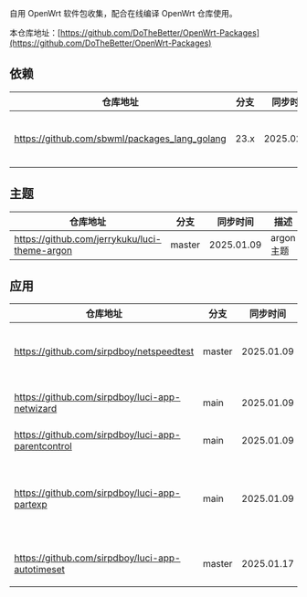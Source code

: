 
自用 OpenWrt 软件包收集，配合在线编译 OpenWrt 仓库使用。

本仓库地址：[https://github.com/DoTheBetter/OpenWrt-Packages](https://github.com/DoTheBetter/OpenWrt-Packages)


## 依赖
| 仓库地址 | 分支 | 同步时间 | 描述 |
| -------- | ---- | -------- | -------- |
| https://github.com/sbwml/packages_lang_golang | 23.x | 2025.02.05 | geodata、xray 等依赖高版本 go |

## 主题
| 仓库地址 | 分支 | 同步时间 | 描述 |
| -------- | ---- | -------- | -------- |
| https://github.com/jerrykuku/luci-theme-argon | master | 2025.01.09 | argon 主题 |

## 应用
| 仓库地址 | 分支 | 同步时间 | 描述 |
| -------- | ---- | -------- | -------- |
| https://github.com/sirpdboy/netspeedtest | master | 2025.01.09 | 网络速度诊断测试 |
| https://github.com/sirpdboy/luci-app-netwizard | main | 2025.01.09 | 网络设置向导 |
| https://github.com/sirpdboy/luci-app-parentcontrol | main | 2025.01.09 | 家长控制 |
| https://github.com/sirpdboy/luci-app-partexp | main | 2025.01.09 | 分区格式化、扩容、挂载 |
| https://github.com/sirpdboy/luci-app-autotimeset | master | 2025.01.17 | 定时任务设置 |
